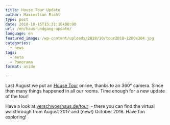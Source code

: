 ```yaml
---
title: House Tour Update
author: Maximilian Richt
type: post
date: 2018-10-15T15:31:16+00:00
url: /en/hausrundgang-update/
language: en
featured_image: /wp-content/uploads/2018/10/tour2018-1200x304.jpg
categories:
  - news
tags:
  - meta
  - Panorama
format: aside

---
```


Last August we put an [House Tour][1] online, thanks to an 360° camera. Since then many things happened in all our rooms. Time enough for a new update of the tour!

Have a look at [verschwoerhaus.de/tour][2]  - there you can find the virtual walkthrough from August 2017 and (new!) October 2018. Have fun exploring!

 [1]: /der-virtuelle-hausrundgang/
 [2]: /tour/
